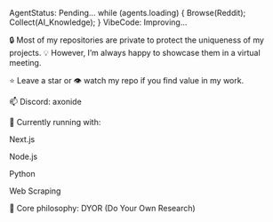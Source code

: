 AgentStatus: Pending...
while (agents.loading) {
    Browse(Reddit);
    Collect(AI_Knowledge);
}
VibeCode: Improving...

🔒 Most of my repositories are private to protect the uniqueness of my projects.
💡 However, I’m always happy to showcase them in a virtual meeting.

⭐ Leave a star or 👁️ watch my repo if you find value in my work.

📫 Discord: axonide

📌 Currently running with:

Next.js

Node.js

Python

Web Scraping

📌 Core philosophy: DYOR (Do Your Own Research)
